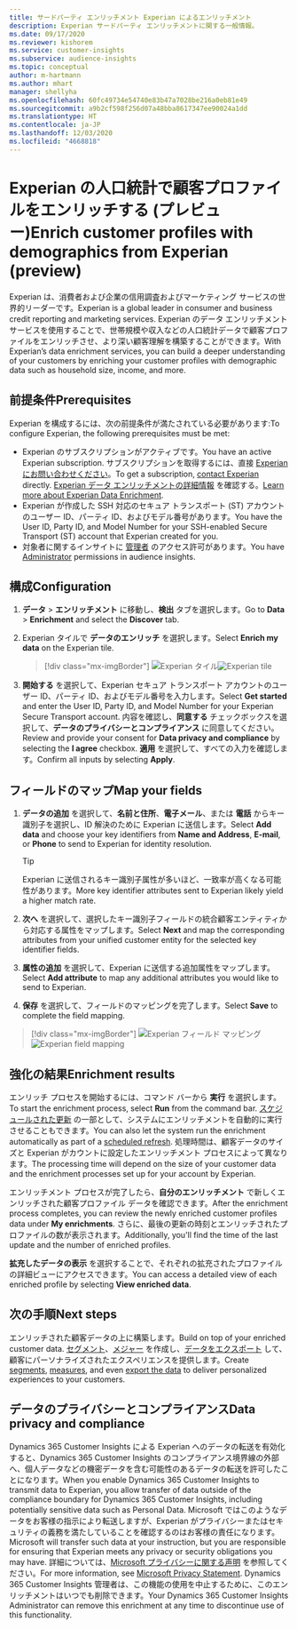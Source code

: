 ```yaml
---
title: サードパーティ エンリッチメント Experian によるエンリッチメント
description: Experian サードパーティ エンリッチメントに関する一般情報。
ms.date: 09/17/2020
ms.reviewer: kishorem
ms.service: customer-insights
ms.subservice: audience-insights
ms.topic: conceptual
author: m-hartmann
ms.author: mhart
manager: shellyha
ms.openlocfilehash: 60fc49734e54740e83b47a7028be216a0eb81e49
ms.sourcegitcommit: a9b2cf598f256d07a48bba8617347ee90024a1dd
ms.translationtype: HT
ms.contentlocale: ja-JP
ms.lasthandoff: 12/03/2020
ms.locfileid: "4668818"
---
```

# <a name="enrich-customer-profiles-with-demographics-from-experian-preview"></a><span data-ttu-id="f459f-103">Experian の人口統計で顧客プロファイルをエンリッチする (プレビュー)</span><span class="sxs-lookup"><span data-stu-id="f459f-103">Enrich customer profiles with demographics from Experian (preview)</span></span>

<span data-ttu-id="f459f-104">Experian は、消費者および企業の信用調査およびマーケティング サービスの世界的リーダーです。</span><span class="sxs-lookup"><span data-stu-id="f459f-104">Experian is a global leader in consumer and business credit reporting and marketing services.</span></span> <span data-ttu-id="f459f-105">Experian のデータ エンリッチメント サービスを使用することで、世帯規模や収入などの人口統計データで顧客プロファイルをエンリッチさせ、より深い顧客理解を構築することができます。</span><span class="sxs-lookup"><span data-stu-id="f459f-105">With Experian’s data enrichment services, you can build a deeper understanding of your customers by enriching your customer profiles with demographic data such as household size, income, and more.</span></span>

## <a name="prerequisites"></a><span data-ttu-id="f459f-106">前提条件</span><span class="sxs-lookup"><span data-stu-id="f459f-106">Prerequisites</span></span>

<span data-ttu-id="f459f-107">Experian を構成するには、次の前提条件が満たされている必要があります:</span><span class="sxs-lookup"><span data-stu-id="f459f-107">To configure Experian, the following prerequisites must be met:</span></span>

- <span data-ttu-id="f459f-108">Experian のサブスクリプションがアクティブです。</span><span class="sxs-lookup"><span data-stu-id="f459f-108">You have an active Experian subscription.</span></span> <span data-ttu-id="f459f-109">サブスクリプションを取得するには、直接 [Experian にお問い合わせください](https://www.experian.com/marketing-services/contact)。</span><span class="sxs-lookup"><span data-stu-id="f459f-109">To get a subscription, [contact Experian](https://www.experian.com/marketing-services/contact) directly.</span></span> <span data-ttu-id="f459f-110">[Experian データ エンリッチメントの詳細情報](https://www.experian.com/marketing-services/microsoft?cmpid=ems_web_mci_cdppage) を確認する。</span><span class="sxs-lookup"><span data-stu-id="f459f-110">[Learn more about Experian Data Enrichment](https://www.experian.com/marketing-services/microsoft?cmpid=ems_web_mci_cdppage).</span></span>
- <span data-ttu-id="f459f-111">Experian が作成した SSH 対応のセキュア トランスポート (ST) アカウントのユーザー ID、パーティ ID、およびモデル番号があります。</span><span class="sxs-lookup"><span data-stu-id="f459f-111">You have the User ID, Party ID, and Model Number for your SSH-enabled Secure Transport (ST) account that Experian created for you.</span></span>
- <span data-ttu-id="f459f-112">対象者に関するインサイトに [管理者](permissions.md#administrator) のアクセス許可があります。</span><span class="sxs-lookup"><span data-stu-id="f459f-112">You have [Administrator](permissions.md#administrator) permissions in audience insights.</span></span>

## <a name="configuration"></a><span data-ttu-id="f459f-113">構成</span><span class="sxs-lookup"><span data-stu-id="f459f-113">Configuration</span></span>

1. <span data-ttu-id="f459f-114">**データ** > **エンリッチメント** に移動し、**検出** タブを選択します。</span><span class="sxs-lookup"><span data-stu-id="f459f-114">Go to **Data** > **Enrichment** and select the **Discover** tab.</span></span>

1. <span data-ttu-id="f459f-115">Experian タイルで **データのエンリッチ** を選択します。</span><span class="sxs-lookup"><span data-stu-id="f459f-115">Select **Enrich my data** on the Experian tile.</span></span>

   > [!div class="mx-imgBorder"]
   > <span data-ttu-id="f459f-116">![Experian タイル](media/experian-tile.png "Experian タイル")</span><span class="sxs-lookup"><span data-stu-id="f459f-116">![Experian tile](media/experian-tile.png "Experian tile")</span></span>

1. <span data-ttu-id="f459f-117">**開始する** を選択して、Experian セキュア トランスポート アカウントのユーザー ID、パーティ ID、およびモデル番号を入力します。</span><span class="sxs-lookup"><span data-stu-id="f459f-117">Select **Get started** and enter the User ID, Party ID, and Model Number for your Experian Secure Transport account.</span></span> <span data-ttu-id="f459f-118">内容を確認し、**同意する** チェックボックスを選択して、**データのプライバシーとコンプライアンス** に同意してください。</span><span class="sxs-lookup"><span data-stu-id="f459f-118">Review and provide your consent for **Data privacy and compliance** by selecting the **I agree** checkbox.</span></span> <span data-ttu-id="f459f-119">**適用** を選択して、すべての入力を確認します。</span><span class="sxs-lookup"><span data-stu-id="f459f-119">Confirm all inputs by selecting **Apply**.</span></span>

## <a name="map-your-fields"></a><span data-ttu-id="f459f-120">フィールドのマップ</span><span class="sxs-lookup"><span data-stu-id="f459f-120">Map your fields</span></span>

1. <span data-ttu-id="f459f-121">**データの追加** を選択して、**名前と住所**、**電子メール**、または **電話** からキー識別子を選択し、ID 解決のために Experian に送信します。</span><span class="sxs-lookup"><span data-stu-id="f459f-121">Select **Add data** and choose your key identifiers from **Name and Address**, **E-mail**, or **Phone** to send to Experian for identity resolution.</span></span>

   > [!TIP]
   > <span data-ttu-id="f459f-122">Experian に送信されるキー識別子属性が多いほど、一致率が高くなる可能性があります。</span><span class="sxs-lookup"><span data-stu-id="f459f-122">More key identifier attributes sent to Experian likely yield a higher match rate.</span></span>

1. <span data-ttu-id="f459f-123">**次へ** を選択して、選択したキー識別子フィールドの統合顧客エンティティから対応する属性をマップします。</span><span class="sxs-lookup"><span data-stu-id="f459f-123">Select **Next** and map the corresponding attributes from your unified customer entity for the selected key identifier fields.</span></span>

1. <span data-ttu-id="f459f-124">**属性の追加** を選択して、Experian に送信する追加属性をマップします。</span><span class="sxs-lookup"><span data-stu-id="f459f-124">Select **Add attribute** to map any additional attributes you would like to send to Experian.</span></span>

1.  <span data-ttu-id="f459f-125">**保存** を選択して、フィールドのマッピングを完了します。</span><span class="sxs-lookup"><span data-stu-id="f459f-125">Select **Save** to complete the field mapping.</span></span>

   > [!div class="mx-imgBorder"]
   > <span data-ttu-id="f459f-126">![Experian フィールド マッピング](media/experian-field-mapping.png "Experian フィールド マッピング")</span><span class="sxs-lookup"><span data-stu-id="f459f-126">![Experian field mapping](media/experian-field-mapping.png "Experian field mapping")</span></span>

## <a name="enrichment-results"></a><span data-ttu-id="f459f-127">強化の結果</span><span class="sxs-lookup"><span data-stu-id="f459f-127">Enrichment results</span></span>

<span data-ttu-id="f459f-128">エンリッチ プロセスを開始するには、コマンド バーから **実行** を選択します。</span><span class="sxs-lookup"><span data-stu-id="f459f-128">To start the enrichment process, select **Run** from the command bar.</span></span> <span data-ttu-id="f459f-129">[スケジュールされた更新](system.md#schedule-tab) の一部として、システムにエンリッチメントを自動的に実行させることもできます。</span><span class="sxs-lookup"><span data-stu-id="f459f-129">You can also let the system run the enrichment automatically as part of a [scheduled refresh](system.md#schedule-tab).</span></span> <span data-ttu-id="f459f-130">処理時間は、顧客データのサイズと Experian がカウントに設定したエンリッチメント プロセスによって異なります。</span><span class="sxs-lookup"><span data-stu-id="f459f-130">The processing time will depend on the size of your customer data and the enrichment processes set up for your account by Experian.</span></span>

<span data-ttu-id="f459f-131">エンリッチメント プロセスが完了したら、**自分のエンリッチメント** で新しくエンリッチされた顧客プロファイル データを確認できます。</span><span class="sxs-lookup"><span data-stu-id="f459f-131">After the enrichment process completes, you can review the newly enriched customer profiles data under **My enrichments**.</span></span> <span data-ttu-id="f459f-132">さらに、最後の更新の時刻とエンリッチされたプロファイルの数が表示されます。</span><span class="sxs-lookup"><span data-stu-id="f459f-132">Additionally, you'll find the time of the last update and the number of enriched profiles.</span></span>

<span data-ttu-id="f459f-133">**拡充したデータの表示** を選択することで、それぞれの拡充されたプロファイルの詳細ビューにアクセスできます。</span><span class="sxs-lookup"><span data-stu-id="f459f-133">You can access a detailed view of each enriched profile by selecting **View enriched data**.</span></span>

## <a name="next-steps"></a><span data-ttu-id="f459f-134">次の手順</span><span class="sxs-lookup"><span data-stu-id="f459f-134">Next steps</span></span>

<span data-ttu-id="f459f-135">エンリッチされた顧客データの上に構築します。</span><span class="sxs-lookup"><span data-stu-id="f459f-135">Build on top of your enriched customer data.</span></span> <span data-ttu-id="f459f-136">[セグメント](segments.md)、[メジャー](measures.md) を作成し、[データをエクスポート](export-destinations.md) して、顧客にパーソナライズされたエクスペリエンスを提供します。</span><span class="sxs-lookup"><span data-stu-id="f459f-136">Create [segments](segments.md), [measures](measures.md), and even [export the data](export-destinations.md) to deliver personalized experiences to your customers.</span></span>

## <a name="data-privacy-and-compliance"></a><span data-ttu-id="f459f-137">データのプライバシーとコンプライアンス</span><span class="sxs-lookup"><span data-stu-id="f459f-137">Data privacy and compliance</span></span>

<span data-ttu-id="f459f-138">Dynamics 365 Customer Insights による Experian へのデータの転送を有効化すると、Dynamics 365 Customer Insights のコンプライアンス境界線の外部へ、個人データなどの機密データを含む可能性のあるデータの転送を許可したことになります。</span><span class="sxs-lookup"><span data-stu-id="f459f-138">When you enable Dynamics 365 Customer Insights to transmit data to Experian, you allow transfer of data outside of the compliance boundary for Dynamics 365 Customer Insights, including potentially sensitive data such as Personal Data.</span></span> <span data-ttu-id="f459f-139">Microsoft ではこのようなデータをお客様の指示により転送しますが、Experian がプライバシーまたはセキュリティの義務を満たしていることを確認するのはお客様の責任になります。</span><span class="sxs-lookup"><span data-stu-id="f459f-139">Microsoft will transfer such data at your instruction, but you are responsible for ensuring that Experian meets any privacy or security obligations you may have.</span></span> <span data-ttu-id="f459f-140">詳細については、[Microsoft プライバシーに関する声明](https://go.microsoft.com/fwlink/?linkid=396732) を参照してください。</span><span class="sxs-lookup"><span data-stu-id="f459f-140">For more information, see [Microsoft Privacy Statement](https://go.microsoft.com/fwlink/?linkid=396732).</span></span>
<span data-ttu-id="f459f-141">Dynamics 365 Customer Insights 管理者は、この機能の使用を中止するために、このエンリッチメントはいつでも削除できます。</span><span class="sxs-lookup"><span data-stu-id="f459f-141">Your Dynamics 365 Customer Insights Administrator can remove this enrichment at any time to discontinue use of this functionality.</span></span>
